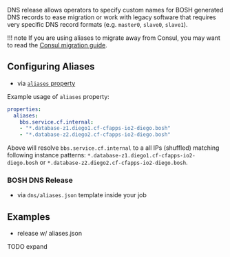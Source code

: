 DNS release allows operators to specify custom names for BOSH generated DNS records to ease migration or work with legacy software that requires very specific DNS record formats (e.g. `master0`, `slave0`, `slave1`).

!!! note
    If you are using aliases to migrate away from Consul, you may want to read the [Consul migration guide](../migrating/consul.md).


## Configuring Aliases

- via [`aliases` property](https://bosh.io/jobs/bosh-dns?source=github.com/cloudfoundry/bosh-dns-release#p=aliases)

Example usage of `aliases` property:

```yaml
properties:
  aliases:
    bbs.service.cf.internal:
    - "*.database-z1.diego1.cf-cfapps-io2-diego.bosh"
    - "*.database-z2.diego2.cf-cfapps-io2-diego.bosh"
```

Above will resolve `bbs.service.cf.internal` to a all IPs (shuffled) matching following instance patterns: `*.database-z1.diego1.cf-cfapps-io2-diego.bosh` or `*.database-z2.diego2.cf-cfapps-io2-diego.bosh`.


### BOSH DNS Release

- via `dns/aliases.json` template inside your job


## Examples

 * release w/ aliases.json


TODO expand
